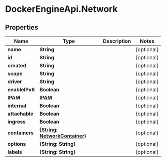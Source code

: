 # DockerEngineApi.Network

## Properties

Name | Type | Description | Notes
------------ | ------------- | ------------- | -------------
**name** | **String** |  | [optional] 
**id** | **String** |  | [optional] 
**created** | **String** |  | [optional] 
**scope** | **String** |  | [optional] 
**driver** | **String** |  | [optional] 
**enableIPv6** | **Boolean** |  | [optional] 
**IPAM** | [**IPAM**](IPAM.md) |  | [optional] 
**internal** | **Boolean** |  | [optional] 
**attachable** | **Boolean** |  | [optional] 
**ingress** | **Boolean** |  | [optional] 
**containers** | [**{String: NetworkContainer}**](NetworkContainer.md) |  | [optional] 
**options** | **{String: String}** |  | [optional] 
**labels** | **{String: String}** |  | [optional] 


